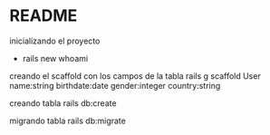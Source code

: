 # README

inicializando el proyecto
- rails new  whoami 

creando el scaffold con los campos de la tabla
rails g scaffold User name:string  birthdate:date gender:integer country:string

creando tabla
rails db:create

migrando tabla
rails db:migrate

